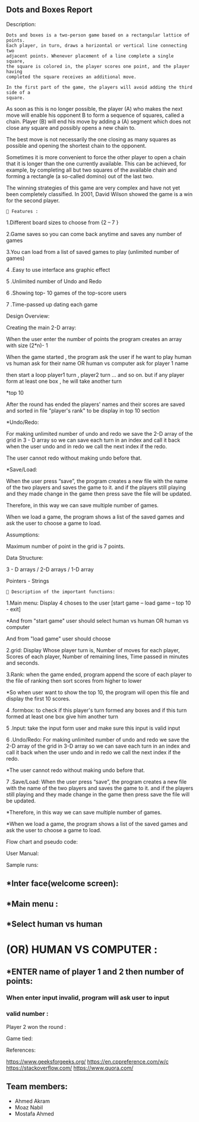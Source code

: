 ## Dots and Boxes Report

Description:

```
Dots and boxes is a two-person game based on a rectangular lattice of points.
Each player, in turn, draws a horizontal or vertical line connecting two
adjacent points. Whenever placement of a line complete a single square,
the square is colored in, the player scores one point, and the player having
completed the square receives an additional move.
```
```
In the first part of the game, the players will avoid adding the third side of a
square.
```

As soon as this is no longer possible, the player (A) who makes the next
move will enable his opponent B to form a sequence of squares, called a
chain. Player (B) will end his move by adding a (A) segment which does not
close any square and possibly opens a new chain to.

The best move is not necessarily the one closing as many squares as
possible and opening the shortest chain to the opponent.

Sometimes it is more convenient to force the other player to open a chain that
it is longer than the one currently available. This can be achieved, for
example, by completing all but two squares of the available chain and forming
a rectangle (a so-called domino) out of the last two.

The winning strategies of this game are very complex and have not yet been
completely classified. In 2001, David Wilson showed the game is a win
for the second player.

```
 Features :
```
1.Different board sizes to choose from {2 – 7 }

2.Game saves so you can come back anytime and saves any number of games

3.You can load from a list of saved games to play (unlimited number of games)

4 .Easy to use interface ans graphic effect

5 .Unlimited number of Undo and Redo

6 .Showing top- 10 games of the top-score users

7 .Time-passed up dating each game


Design Overview:

Creating the main 2-D array:

When the user enter the number of points the program creates an array with size
(2*n)- 1

When the game started , the program ask the user if he want to play human vs
human ask for their name OR human vs computer ask for player 1 name

then start a loop player1 turn , player2 turn ... and so on. but if any player form at
least one box , he will take another turn

*top 10

After the round has ended the players' names and their scores are saved and sorted
in file "player's rank" to be display in top 10 section

*Undo/Redo:

For making unlimited number of undo and redo we save the 2-D array of the grid in
3 - D array so we can save each turn in an index and call it back when the user undo
and in redo we call the next index if the redo.

The user cannot redo without making undo before that.

*Save/Load:

When the user press “save”, the program creates a new file with the name of the
two players and saves the game to it. and if the players still playing and they made
change in the game then press save the file will be updated.

Therefore, in this way we can save multiple number of games.

When we load a game, the program shows a list of the saved games and ask the user
to choose a game to load.

Assumptions:

Maximum number of point in the grid is 7 points.

Data Structure:

3 - D arrays / 2-D arrays / 1-D array

Pointers - Strings


```
 Description of the important functions:
```
1.Main menu: Display 4 choses to the user [start game – load game – top
10 - exit]

*And from "start game" user should select human vs human OR human
vs computer

And from "load game" user should choose

2.grid: Display Whose player turn is, Number of moves for each player,
Scores of each player, Number of remaining lines, Time passed in
minutes and seconds.

3.Rank: when the game ended, program append the score of each player
to the file of ranking then sort scores from higher to lower

*So when user want to show the top 10, the program will open this file
and display the first 10 scores.

4 .formbox: to check if this player's turn formed any boxes and if this turn
formed at least one box give him another turn

5 .Input: take the input form user and make sure this input is valid input

6 .Undo/Redo: For making unlimited number of undo and redo we save
the 2-D array of the grid in 3-D array so we can save each turn in an
index and call it back when the user undo and in redo we call the next
index if the redo.

*The user cannot redo without making undo before that.

7 .Save/Load: When the user press “save”, the program creates a new
file with the name of the two players and saves the game to it. and if the
players still playing and they made change in the game then press save
the file will be updated.

*Therefore, in this way we can save multiple number of games.

*When we load a game, the program shows a list of the saved games
and ask the user to choose a game to load.


Flow chart and pseudo code:

User Manual:

Sample runs:

## *Inter face(welcome screen):


## *Main menu :

## *Select human vs human

# (OR) HUMAN VS COMPUTER :


## *ENTER name of player 1 and 2 then number of points:

### When enter input invalid, program will ask user to input

### valid number :


Player 2 won the round :

Game tied:


References:

https://www.geeksforgeeks.org/
https://en.cppreference.com/w/c
https://stackoverflow.com/
https://www.quora.com/

## Team members:
* Ahmed Akram  
* Moaz Nabil
* Mostafa Ahmed
